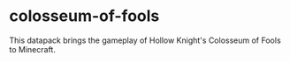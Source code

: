 # colosseum-of-fools
This datapack brings the gameplay of Hollow Knight's Colosseum of Fools to Minecraft.
